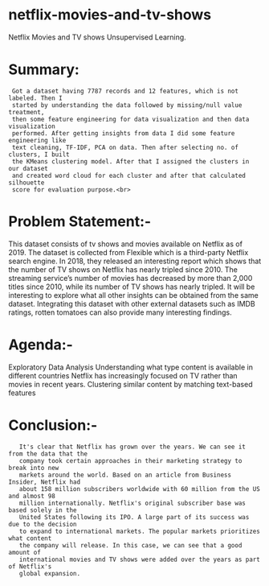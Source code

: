 # netflix-movies-and-tv-shows
Netflix Movies and TV shows Unsupervised Learning.<br>
 # Summary: <br>
     Got a dataset having 7787 records and 12 features, which is not labeled. Then I          
     started by understanding the data followed by missing/null value treatment,  
     then some feature engineering for data visualization and then data visualization 
     performed. After getting insights from data I did some feature engineering like 
     text cleaning, TF-IDF, PCA on data. Then after selecting no. of clusters, I built 
     the KMeans clustering model. After that I assigned the clusters in our dataset 
     and created word cloud for each cluster and after that calculated silhouette 
     score for evaluation purpose.<br>
  # Problem Statement:-<br>
This dataset consists of tv shows and movies available on Netflix as of 2019. The dataset is collected from Flexible which is a third-party Netflix search engine.
In 2018, they released an interesting report which shows that the number of TV shows on Netflix has nearly tripled since 2010. The streaming service’s number of movies has decreased by more than 2,000 titles since 2010, while its number of TV shows has nearly tripled. It will be interesting to explore what all other insights can be obtained from the same dataset.
Integrating this dataset with other external datasets such as IMDB ratings, rotten tomatoes can also provide many interesting findings.
     
  # Agenda:-<br>
Exploratory Data Analysis
Understanding what type content is available in different countries
Netflix has increasingly focused on TV rather than movies in recent years.
Clustering similar content by matching text-based features
   # Conclusion:-<br>
       It's clear that Netflix has grown over the years. We can see it from the data that the   
       company took certain approaches in their marketing strategy to break into new  
       markets around the world. Based on an article from Business Insider, Netflix had 
       about 158 million subscribers worldwide with 60 million from the US and almost 98 
       million internationally. Netflix's original subscriber base was based solely in the 
       United States following its IPO. A large part of its success was due to the decision 
       to expand to international markets. The popular markets prioritizes what content 
       the company will release. In this case, we can see that a good amount of 
       international movies and TV shows were added over the years as part of Netflix's 
       global expansion.
